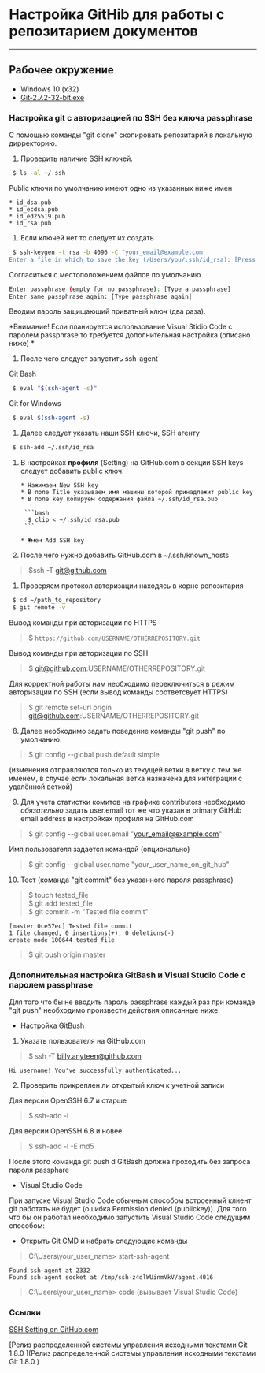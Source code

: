 # Настройка GitHib для работы с репозитарием документов #

<!--todo добавить какие файлы добавить в .gitignore и как удалить их из индекса (git rm --cached .gitignore) -->

---

## Рабочее окружение ##

* Windows 10 (x32)
* [Git-2.7.2-32-bit.exe](https://git-scm.com/download/win)

### Настройка git c авторизацией по SSH без ключа passphrase

С помощью команды "git clone" скопировать репозитарий в локальную дирректорию.

1. Проверить наличие SSH ключей.

 ```bash
  $ ls -al ~/.ssh
 ```

 Рublic ключи по умолчанию имеют одно из указанных ниже имен

    * id_dsa.pub
    * id_ecdsa.pub
    * id_ed25519.pub
    * id_rsa.pub

1. Если ключей нет то следует их создать

 ```bash
  $ ssh-keygen -t rsa -b 4096 -C "your_email@example.com
 Enter a file in which to save the key (/Users/you/.ssh/id_rsa): [Press enter]
 ```

 Согласиться с местоположением файлов по умолчанию

 ```bash
 Enter passphrase (empty for no passphrase): [Type a passphrase]
 Enter same passphrase again: [Type passphrase again]
 ```

 Вводим пароль защищающий приватный ключ (два раза).

 *Внимание! Если планируется использование Visual Stidio Code с паролем passphrase то требуется дополнительная настройка (описано ниже) *

1. После чего следует запустить ssh-agent

 Git Bash

 ```bash
  $ eval "$(ssh-agent -s)"
 ```

 Git for Windows

 ```bash
  $ eval $(ssh-agent -s)
 ```

1. Далее следует указать наши SSH ключи, SSH агенту

 ```bash
  $ ssh-add ~/.ssh/id_rsa
 ```

1. В настройках **профиля** (Setting) на GitHub.com в секции SSH keys следует добавить public ключ.

       * Нажимаем New SSH key
       * В поле Title указываем имя машины которой принадлежит public key
       * В поле key копируем содержания файла ~/.ssh/id_rsa.pub

        ```bash
         $ clip < ~/.ssh/id_rsa.pub
        ```

       * Жмем Add SSH key

1. После чего нужно добавить GitHub.com в ~/.ssh/known_hosts

 > $ssh -T git@github.com

1. Проверяем протокол авторизации находясь в корне репозитария 

 ```bash
  $ cd ~/path_to_repository
  $ git remote -v
 ```
 
 Вывод команды при авторизации по HTTPS
 > $ `https://github.com/USERNAME/OTHERREPOSITORY.git`

 Вывод команды при авторизации по SSH
 > $ git@github.com:USERNAME/OTHERREPOSITORY.git

 Для корректной работы нам необходимо переключиться в режим авторизации по SSH (если вывод команды соответсвует HTTPS)
 > $ git remote set-url origin git@github.com:USERNAME/OTHERREPOSITORY.git

8. Далее необходимо задать поведение команды "git push" по умолчанию.

 > $ git config --global push.default simple

 (изменения отправляются только из текущей ветки в ветку с тем же именем, в случае если локальная ветка назначена для интеграции с удалённой веткой)

9. Для учета статистки комитов на графике contributors необходимо *обязательно* задать user.email тот же что указан в
primary GitHub email address в настройках профиля на GitHub.com

 > $ git config --global user.email "your_email@example.com"

 Имя пользователя задается командой (опционально)
 > $ git config --global user.name "your_user_name_on_git_hub"

10. Тест (команда "git commit" без указанного пароля passphrase)

 > $ touch tested_file   
 > $ git add tested_file   
 > $ git commit -m "Tested file commit"  
 ```
 [master 0ce57ec] Tested file commit
 1 file changed, 0 insertions(+), 0 deletions(-)
 create mode 100644 tested_file  
 ```
 > $ git push origin master

### Дополнительная настройка GitBash и Visual Studio Code с паролем passphrase

Для того что бы не вводить пароль passphrase каждый раз при команде "git push" необходимо произвести
действия описанные ниже.

* Настройка GitBush

 1. Указать пользователя на GitHub.com   
 > $ ssh -T billy.anyteen@github.com    
 ```
 Hi username! You've successfully authenticated...
 ```
 
 2. Проверить прикреплен ли открытый ключ к учетной записи
  
   Для версии OpenSSH 6.7 и старше
   > $ ssh-add -l

   Для версии OpenSSH 6.8 и новее
   > $ ssh-add -l -E md5

 После этого команда git push d GitBash должна проходить без запроса пароля passphare

* Visual Studio Code

 При запуске Visual Studio Code обычным способом встроенный клиент
 git работать не будет (ошибка Permission denied (publickey)). Для того что бы он работал необходимо запустить 
 Visual Studio Code следущим способом:
  
  * Открыть Git CMD и набрать следующие команды
  > C:\Users\your_user_name> start-ssh-agent
   ```
   Found ssh-agent at 2332
   Found ssh-agent socket at /tmp/ssh-z4dlWUinmVkV/agent.4016
   ```
  > C:\Users\your_user_name> code (вызывает Visual Studio Code)


### Ссылки

[SSH Setting on GitHub.com](https://help.github.com/categories/ssh/)

[Релиз распределенной системы управления исходными текстами Git 1.8.0 ](Релиз распределенной системы управления исходными текстами Git 1.8.0 )
